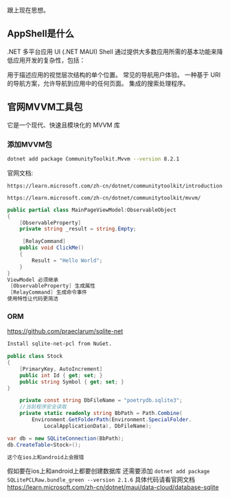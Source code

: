 跟上现在思想。
## AppShell是什么
.NET 多平台应用 UI (.NET MAUI) Shell 通过提供大多数应用所需的基本功能来降低应用开发的复杂性，包括：

用于描述应用的视觉层次结构的单个位置。
常见的导航用户体验。
一种基于 URI 的导航方案，允许导航到应用中的任何页面。
集成的搜索处理程序。

## 官网MVVM工具包
它是一个现代、快速且模块化的 MVVM 库

### 添加MVVM包
``` sh
dotnet add package CommunityToolkit.Mvvm --version 8.2.1
```
官网文档:
```
https://learn.microsoft.com/zh-cn/dotnet/communitytoolkit/introduction

https://learn.microsoft.com/zh-cn/dotnet/communitytoolkit/mvvm/
```
``` C#
public partial class MainPageViewModel:ObservableObject
{
    [ObservableProperty]
    private string _result = string.Empty;

     [RelayCommand]
    public void ClickMe()
    {
        Result = "Hello World";
    }
}
ViewModel 必须继承 
 [ObservableProperty] 生成属性
 [RelayCommand] 生成命令事件
使用特性让代码更简洁
```

### ORM
https://github.com/praeclarum/sqlite-net
``` sh
Install sqlite-net-pcl from NuGet.
```
``` C#
public class Stock
{
	[PrimaryKey, AutoIncrement]
	public int Id { get; set; }
	public string Symbol { get; set; }
}

    private const string DbFileName = "poetrydb.sqlite3";
    //当前程序安全读取
    private static readonly string BbPath = Path.Combine(
        Environment.GetFolderPath(Environment.SpecialFolder.
            LocalApplicationData), DbFileName);

var db = new SQLiteConnection(BbPath);
db.CreateTable<Stock>();

这个在ios上和android上会报错
```


假如要在ios上和android上都要创建数据库
还需要添加 `dotnet add package SQLitePCLRaw.bundle_green --version 2.1.6`
具体代码请看官网文档 https://learn.microsoft.com/zh-cn/dotnet/maui/data-cloud/database-sqlite

